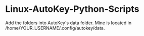 # Linux-AutoKey-Python-Scripts

Add the folders into AutoKey's data folder.
Mine is located in /home/YOUR_USERNAME/.config/autokey/data.
